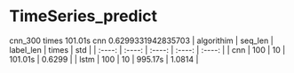 # TimeSeries_predict
cnn_300 times 101.01s
cnn 0.6299331942835703
| algorithim | seq_len | label_len | times | std |
| :----: | :----: | :----: | :----: | :----: |
| cnn | 100 | 10 | 101.01s | 0.6299 |
| lstm | 100 | 10 | 995.17s | 1.0814 |